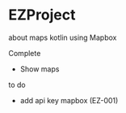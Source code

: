 # EZProject
about maps kotlin using Mapbox

Complete
- Show maps

to do
-  add api key mapbox (EZ-001)

